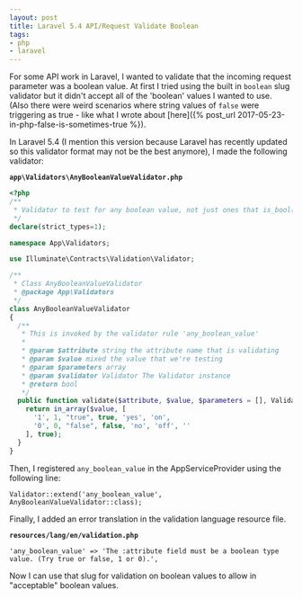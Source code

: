 ```yaml
---
layout: post
title: Laravel 5.4 API/Request Validate Boolean
tags:
- php
- laravel
---
```

For some API work in Laravel, I wanted to validate that the incoming request parameter was a boolean value.  At first I tried using the built in `boolean` slug validator but it didn't accept all of the 'boolean' values I wanted to use.  (Also there were weird scenarios where string values of `false` were triggering as true - like what I wrote about [here]({% post_url 2017-05-23-in-php-false-is-sometimes-true %}).

In Laravel 5.4 (I mention this version because Laravel has recently updated so this validator format may not be the best anymore), I made the following validator:

**`app\Validators\AnyBooleanValueValidator.php`**
```php
<?php
/**
 * Validator to test for any boolean value, not just ones that is_bool() tests for.
 */
declare(strict_types=1);

namespace App\Validators;

use Illuminate\Contracts\Validation\Validator;

/**
 * Class AnyBooleanValueValidator
 * @package App\Validators
 */
class AnyBooleanValueValidator
{
  /**
   * This is invoked by the validator rule 'any_boolean_value'
   * 
   * @param $attribute string the attribute name that is validating
   * @param $value mixed the value that we're testing
   * @param $parameters array 
   * @param $validator Validator The Validator instance
   * @return bool
   */
  public function validate($attribute, $value, $parameters = [], Validator $validator = null) {
    return in_array($value, [
      '1', 1, "true", true, 'yes', 'on', 
      '0', 0, "false", false, 'no', 'off', ''
    ], true);
  }
}
```

Then, I registered `any_boolean_value` in the AppServiceProvider using the following line:

```php?start_inline=true
Validator::extend('any_boolean_value', AnyBooleanValueValidator::class);
```

Finally, I added an error translation in the validation language resource file.

**`resources/lang/en/validation.php`**
```
'any_boolean_value' => 'The :attribute field must be a boolean type value. (Try true or false, 1 or 0).',
```

Now I can use that slug for validation on boolean values to allow in "acceptable" boolean values.

